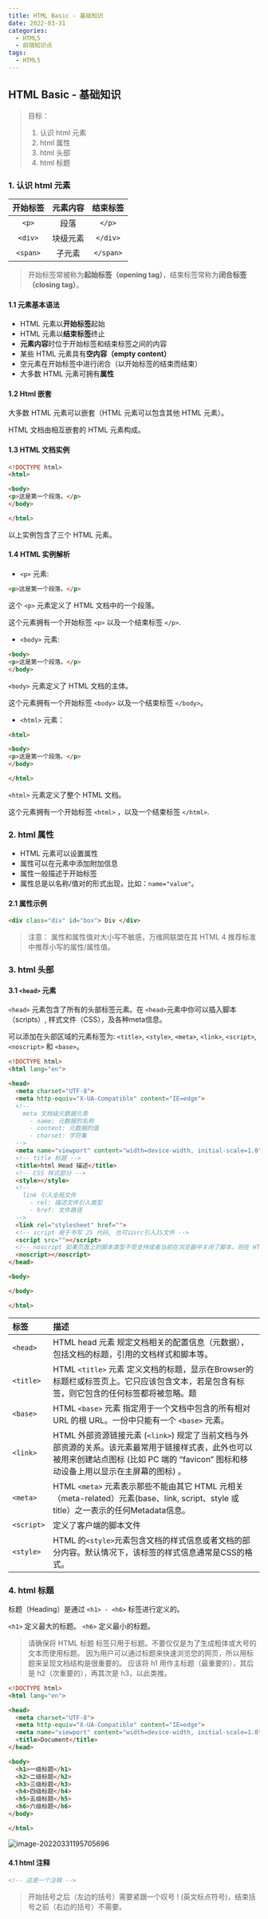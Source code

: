```yaml
---
title: HTML Basic - 基础知识
date: 2022-03-31
categories:
  - HTML5
  - 前端知识点
tags:
  - HTML5
---
```


## HTML Basic - 基础知识

> 目标：
>
> 1. 认识 html 元素
> 2. html 属性
> 3. html 头部
> 4. html 标题

### 1. 认识 html 元素

| 开始标签 | 元素内容 | 结束标签  |
| :------: | :------: | :-------: |
|  `<p>`   |   段落   |  `</p>`   |
| `<div>`  | 块级元素 | `</div>`  |
| `<span>` |  子元素  | `</span>` |

> 开始标签常被称为**起始标签（opening tag）**，结束标签常称为**闭合标签（closing tag）**。

#### 1.1 元素基本语法

- HTML 元素以**开始标签**起始
- HTML 元素以**结束标签**终止
- **元素内容**时位于开始标签和结束标签之间的内容
- 某些 HTML 元素具有**空内容（empty content）**
- 空元素在开始标签中进行闭合（以开始标签的结束而结束）
- 大多数 HTML 元素可拥有**属性**

#### 1.2 Html 嵌套

大多数 HTML 元素可以嵌套（HTML 元素可以包含其他 HTML 元素）。

HTML 文档由相互嵌套的 HTML 元素构成。

#### 1.3 HTML 文档实例

~~~html
<!DOCTYPE html>
<html>

<body>
<p>这是第一个段落。</p>
</body>

</html>
~~~

以上实例包含了三个 HTML 元素。

#### 1.4 HTML 实例解析

- `<p>` 元素:

~~~html
<p>这是第一个段落。</p>
~~~

这个 `<p>` 元素定义了 HTML 文档中的一个段落。

这个元素拥有一个开始标签 `<p>` 以及一个结束标签 `</p>`.

- `<body>` 元素:

~~~html
<body>
<p>这是第一个段落。</p>
</body>
~~~

`<body>` 元素定义了 HTML 文档的主体。

这个元素拥有一个开始标签 `<body>` 以及一个结束标签 `</body>`。

- `<html>` 元素：

~~~html
<html>

<body>
<p>这是第一个段落。</p>
</body>

</html>
~~~

`<html>` 元素定义了整个 HTML 文档。

这个元素拥有一个开始标签 `<html>` ，以及一个结束标签 `</html>`.

### 2. html 属性

- HTML 元素可以设置属性
- 属性可以在元素中添加附加信息
- 属性一般描述于开始标签
- 属性总是以名称/值对的形式出现，比如：`name="value"`。

#### 2.1 属性示例

~~~html
<div class="div" id="box"> Div </div>
~~~

> 注意：
> 属性和属性值对大小写不敏感，万维网联盟在其 HTML 4 推荐标准中推荐小写的属性/属性值。

### 3. html 头部

#### 3.1 `<head>` 元素

`<head>` 元素包含了所有的头部标签元素。在 `<head>`元素中你可以插入脚本（scripts）, 样式文件（CSS），及各种meta信息。

可以添加在头部区域的元素标签为: `<title>`, `<style>`, `<meta>`, `<link>`, `<script>`, `<noscript>` 和 `<base>`。

~~~html
<!DOCTYPE html>
<html lang="en">

<head>
  <meta charset="UTF-8">
  <meta http-equiv="X-UA-Compatible" content="IE=edge">
  <!-- 
    meta 文档级元数据元素 
      - name: 元数据的名称
      - content: 元数据的值
      - charset: 字符集
  -->
  <meta name="viewport" content="width=device-width, initial-scale=1.0">
  <!-- title 标题 -->
  <title>html Head 描述</title>
  <!-- CSS 样式部分 -->
  <style></style>
  <!-- 
    link 引入全局文件
      - rel: 描述文件引入类型
      - href: 文件路径  
  -->
  <link rel="stylesheet" href="">
  <!-- script 用于书写 JS 代码, 也可以src引入JS文件 -->
  <script src=""></script>
  <!-- noscript 如果页面上的脚本类型不受支持或者当前在浏览器中关闭了脚本，则在 HTML <noscript> 元素中定义脚本未被执行时的替代内容。 -->
  <noscript></noscript>
</head>

<body>

</body>

</html>
~~~

| 标签       | 描述                                                                                                                                                                                       |
| :--------- | :----------------------------------------------------------------------------------------------------------------------------------------------------------------------------------------- |
| `<head>`   | HTML head 元素 规定文档相关的配置信息（元数据），包括文档的标题，引用的文档样式和脚本等。                                                                                                  |
| `<title>`  | HTML `<title>` 元素 定义文档的标题，显示在Browser的标题栏或标签页上。它只应该包含文本，若是包含有标签，则它包含的任何标签都将被忽略。题                                                    |
| `<base>`   | HTML `<base>` 元素 指定用于一个文档中包含的所有相对 URL 的根 URL。一份中只能有一个 `<base>` 元素。                                                                                         |
| `<link>`   | HTML 外部资源链接元素 (`<link>`) 规定了当前文档与外部资源的关系。该元素最常用于链接样式表，此外也可以被用来创建站点图标 (比如 PC 端的 “favicon” 图标和移动设备上用以显示在主屏幕的图标) 。 |
| `<meta>`   | HTML `<meta>` 元素表示那些不能由其它 HTML 元相关（meta-related）元素(base、link, script、style 或 title）之一表示的任何Metadata信息。                                                      |
| `<script>` | 定义了客户端的脚本文件                                                                                                                                                                     |
| `<style>`  | HTML 的`<style>`元素包含文档的样式信息或者文档的部分内容。默认情况下，该标签的样式信息通常是CSS的格式。                                                                                    |

### 4. html 标题

标题（Heading）是通过 `<h1> - <h6>` 标签进行定义的。

`<h1>` 定义最大的标题。 `<h6>` 定义最小的标题。

> 请确保将 HTML 标题 标签只用于标题。不要仅仅是为了生成粗体或大号的文本而使用标题。
> 因为用户可以通过标题来快速浏览您的网页，所以用标题来呈现文档结构是很重要的。
> 应该将 h1 用作主标题（最重要的），其后是 h2（次重要的），再其次是 h3，以此类推。

~~~html
<!DOCTYPE html>
<html lang="en">

<head>
  <meta charset="UTF-8">
  <meta http-equiv="X-UA-Compatible" content="IE=edge">
  <meta name="viewport" content="width=device-width, initial-scale=1.0">
  <title>Document</title>
</head>

<body>
  <h1>一级标题</h1>
  <h2>二级标题</h2>
  <h3>三级标题</h3>
  <h4>四级标题</h4>
  <h5>五级标题</h5>
  <h6>六级标题</h6>
</body>

</html>
~~~

![image-20220331195705696](https://raw.githubusercontent.com/Sue-52/PicGo/main/images/image-20220331195705696.png)

#### 4.1 html 注释

~~~html
<!-- 这是一个注释 -->
~~~

> 开始括号之后（左边的括号）需要紧跟一个叹号 ! (英文标点符号)，结束括号之前（右边的括号）不需要。

